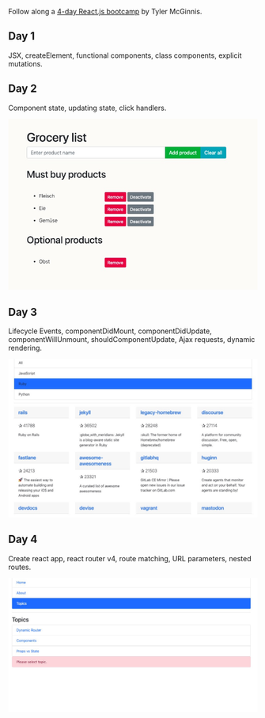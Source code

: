 Follow along a [4-day React.js bootcamp](https://tylermcginnis.com/free-react-bootcamp/) by Tyler McGinnis.

## Day 1
JSX, createElement, functional components, class components, explicit mutations.

## Day 2
Component state, updating state, click handlers.

![demo | day 2](img/day2-demo.jpg)

## Day 3
Lifecycle Events, componentDidMount, componentDidUpdate, componentWillUnmount, shouldComponentUpdate,
Ajax requests, dynamic rendering.

![demo | day 3](img/day3-demo.jpg)

## Day 4
Create react app, react router v4, route matching, URL parameters, nested routes.

![demo | day 4 ](img/day4-demo.jpg)




